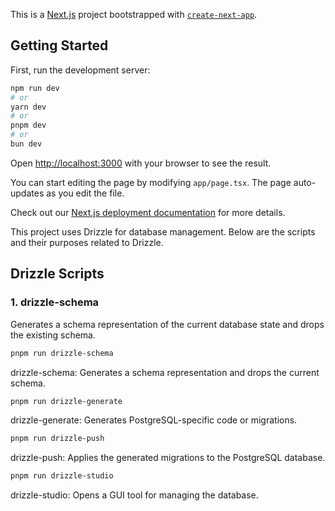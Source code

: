 This is a [Next.js](https://nextjs.org/) project bootstrapped with [`create-next-app`](https://github.com/vercel/next.js/tree/canary/packages/create-next-app).

## Getting Started

First, run the development server:

```bash
npm run dev
# or
yarn dev
# or
pnpm dev
# or
bun dev
```

Open [http://localhost:3000](http://localhost:3000) with your browser to see the result.

You can start editing the page by modifying `app/page.tsx`. The page auto-updates as you edit the file.

Check out our [Next.js deployment documentation](https://nextjs.org/docs/deployment) for more details.


This project uses Drizzle for database management. Below are the scripts and their purposes related to Drizzle.

## Drizzle Scripts

### 1. drizzle-schema

Generates a schema representation of the current database state and drops the existing schema.

```bash
pnpm run drizzle-schema
```
drizzle-schema: Generates a schema representation and drops the current schema.

```bash
pnpm run drizzle-generate
```
drizzle-generate: Generates PostgreSQL-specific code or migrations.

```bash
pnpm run drizzle-push
```
drizzle-push: Applies the generated migrations to the PostgreSQL database.

```bash
pnpm run drizzle-studio
```
drizzle-studio: Opens a GUI tool for managing the database.


